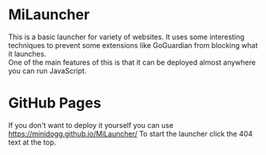 # MiLauncher
This is a basic launcher for variety of websites. It uses some interesting techniques to prevent some extensions like GoGuardian from blocking what it launches.  
One of the main features of this is that it can be deployed almost anywhere you can run JavaScript.

# GitHub Pages
If you don't want to deploy it yourself you can use https://minidogg.github.io/MiLauncher/ To start the launcher click the 404 text at the top.